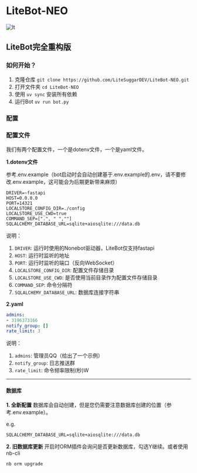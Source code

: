 # LiteBot-NEO

![lt](https://github.com/user-attachments/assets/cea6ea42-6c01-4e8f-8960-0cfffd301280)

## LiteBot完全重构版

### 如何开始？

1. 克隆仓库 `git clone https://github.com/LiteSuggarDEV/LiteBot-NEO.git`
2. 打开文件夹 `cd LiteBot-NEO`
3. 使用 `uv sync` 安装所有依赖
4. 运行Bot `uv run bot.py`

### 配置

### 配置文件

我们有两个配置文件，一个是dotenv文件，一个是yaml文件。

**1.dotenv文件**

参考.env.example（bot启动时会自动创建基于.env.example的.env，请不要修改.env.example，这可能会为后期更新带来麻烦）

```dotenv
DRIVER=~fastapi
HOST=0.0.0.0
PORT=14321
LOCALSTORE_CONFIG_DIR=./config
LOCALSTORE_USE_CWD=true
COMMAND_SEP=[".", " ",""]
SQLALCHEMY_DATABASE_URL=sqlite+aiosqlite:///data.db
```

说明：

1. `DRIVER`: 运行时使用的Nonebot驱动器，LiteBot仅支持fastapi
2. `HOST`: 运行时监听的地址
3. `PORT`: 运行时监听的端口（反向WebSocket）
4. `LOCALSTORE_CONFIG_DIR`: 配置文件存储目录
5. `LOCALSTORE_USE_CWD`: 是否使用当前目录作为配置文件存储目录
6. `COMMAND_SEP`: 命令分隔符
7. `SQLALCHEMY_DATABASE_URL`: 数据库连接字符串

**2.yaml**

```yaml
admins:
- 3196373166
notify_group: []
rate_limit: 3

```

说明：

1. `admins`: 管理员QQ（给出了一个示例）
2. `notify_group`: 日志推送群
3. `rate_limit`: 命令频率限制(秒)W

---

#### 数据库

**1. 全新配置**
数据库会自动创建，但是您仍需要注意数据库创建的位置（参考.env.example）。

e.g.

```dotenv
SQLALCHEMY_DATABASE_URL=sqlite+aiosqlite:///data.db
```

**2. 旧数据库更新**
开启时ORM插件会询问是否更新数据库，勾选Y继续。或者使用nb-cli

```shell
nb orm upgrade
```
